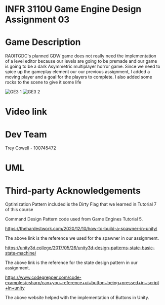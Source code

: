 # INFR 3110U Game Engine Design Assignment 03

# Game Description
RAOITGDC's planned GDW game does not really need the implementation of a level editor because our levels are going to be premade
and our game is going to be a dark Asymmetric multiplayer horror game.
Since we need to spice up the gameplay element our our previous assignment, I added a moving player and a goal for the players to complete.
I also added some rocks to the scene to give it some life

![GE3 1](https://user-images.githubusercontent.com/56273694/140442093-152b07e1-d656-4b3f-9073-f0dbe56d72e0.png)
![GE3 2](https://user-images.githubusercontent.com/56273694/140442269-afd46026-083e-4dc4-9285-3aacac806f89.png)

# Video link


# Dev Team
Trey Cowell - 100745472

# UML


# Third-party Acknowledgements

Optimization Pattern included is the Dirty Flag that we learned in Tutorial 7 of this course

Command Design Pattern code used from Game Engines Tutorial 5.

https://thehardestwork.com/2020/12/10/how-to-build-a-spawner-in-unity/

The above link is the reference we used for the spawner in our assignment.

https://unity3d.college/2017/05/26/unity3d-design-patterns-state-basic-state-machine/

The above link is the reference for the state design pattern in our assignment.

https://www.codegrepper.com/code-examples/csharp/can+you+reference+ui+button+being+pressed+in+script+in+unity

The above website helped with the implementation of Buttons in Unity.


